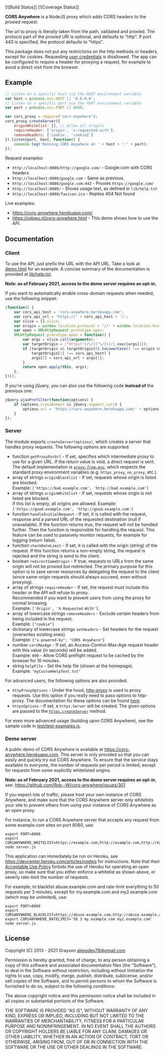 [![Build Status]]
[![Coverage Status]]

**CORS Anywhere** is a NodeJS proxy which adds CORS headers to the proxied request.

The url to proxy is literally taken from the path, validated and proxied. The protocol
part of the proxied URI is optional, and defaults to "http". If port 443 is specified,
the protocol defaults to "https".

This package does not put any restrictions on the http methods or headers, except for
cookies. Requesting [user credentials](http://www.w3.org/TR/cors/#user-credentials) is disallowed.
The app can be configured to require a header for proxying a request, for example to avoid
a direct visit from the browser.

## Example

```javascript
// Listen on a specific host via the HOST environment variable
var host = process.env.HOST || '0.0.0.0';
// Listen on a specific port via the PORT environment variable
var port = process.env.PORT || 8080;

var cors_proxy = require('cors-anywhere');
cors_proxy.createServer({
    originWhitelist: [], // Allow all origins
    requireHeader: ['origin', 'x-requested-with'],
    removeHeaders: ['cookie', 'cookie2']
}).listen(port, host, function() {
    console.log('Running CORS Anywhere on ' + host + ':' + port);
});

```
Request examples:

* `http://localhost:8080/http://google.com/` - Google.com with CORS headers
* `http://localhost:8080/google.com` - Same as previous.
* `http://localhost:8080/google.com:443` - Proxies `https://google.com/`
* `http://localhost:8080/` - Shows usage text, as defined in `lib/help.txt`
* `http://localhost:8080/favicon.ico` - Replies 404 Not found

Live examples:

* https://cors-anywhere.herokuapp.com/
* https://robwu.nl/cors-anywhere.html - This demo shows how to use the API.

## Documentation

### Client

To use the API, just prefix the URL with the API URL. Take a look at [demo.html](demo.html) for an example.
A concise summary of the documentation is provided at [lib/help.txt](lib/help.txt).

**Note: as of February 2021, access to the demo server requires an opt-in**,

If you want to automatically enable cross-domain requests when needed, use the following snippet:

```javascript
(function() {
    var cors_api_host = 'cors-anywhere.herokuapp.com';
    var cors_api_url = 'https://' + cors_api_host + '/';
    var slice = [].slice;
    var origin = window.location.protocol + '//' + window.location.host;
    var open = XMLHttpRequest.prototype.open;
    XMLHttpRequest.prototype.open = function() {
        var args = slice.call(arguments);
        var targetOrigin = /^https?:\/\/([^\/]+)/i.exec(args[1]);
        if (targetOrigin && targetOrigin[0].toLowerCase() !== origin &&
            targetOrigin[1] !== cors_api_host) {
            args[1] = cors_api_url + args[1];
        }
        return open.apply(this, args);
    };
})();
```

If you're using jQuery, you can also use the following code **instead of** the previous one:

```javascript
jQuery.ajaxPrefilter(function(options) {
    if (options.crossDomain && jQuery.support.cors) {
        options.url = 'https://cors-anywhere.herokuapp.com/' + options.url;
    }
});
```

### Server

The module exports `createServer(options)`, which creates a server that handles
proxy requests. The following options are supported:

* function `getProxyForUrl` - If set, specifies which intermediate proxy to use for a given URL.
  If the return value is void, a direct request is sent. The default implementation is
  [`proxy-from-env`](https://github.com/Rob--W/proxy-from-env), which respects the standard proxy
  environment variables (e.g. `https_proxy`, `no_proxy`, etc.).  
* array of strings `originBlacklist` - If set, requests whose origin is listed are blocked.  
  Example: `['https://bad.example.com', 'http://bad.example.com']`
* array of strings `originWhitelist` - If set, requests whose origin is not listed are blocked.  
  If this list is empty, all origins are allowed.
  Example: `['https://good.example.com', 'http://good.example.com']`
* function `handleInitialRequest` - If set, it is called with the request, response and a parsed
  URL of the requested destination (null if unavailable). If the function returns true, the request
  will not be handled further. Then the function is responsible for handling the request.
  This feature can be used to passively monitor requests, for example for logging (return false).
* function `checkRateLimit` - If set, it is called with the origin (string) of the request. If this
  function returns a non-empty string, the request is rejected and the string is send to the client.
* boolean `redirectSameOrigin` - If true, requests to URLs from the same origin will not be proxied but redirected.
  The primary purpose for this option is to save server resources by delegating the request to the client
  (since same-origin requests should always succeed, even without proxying).
* array of strings `requireHeader` - If set, the request must include this header or the API will refuse to proxy.  
  Recommended if you want to prevent users from using the proxy for normal browsing.  
  Example: `['Origin', 'X-Requested-With']`.
* array of lowercase strings `removeHeaders` - Exclude certain headers from being included in the request.  
  Example: `["cookie"]`
* dictionary of lowercase strings `setHeaders` - Set headers for the request (overwrites existing ones).  
  Example: `{"x-powered-by": "CORS Anywhere"}`
* number `corsMaxAge` - If set, an Access-Control-Max-Age request header with this value (in seconds) will be added.  
  Example: `600` - Allow CORS preflight request to be cached by the browser for 10 minutes.
* string `helpFile` - Set the help file (shown at the homepage).  
  Example: `"myCustomHelpText.txt"`

For advanced users, the following options are also provided.

* `httpProxyOptions` - Under the hood, [http-proxy](https://github.com/nodejitsu/node-http-proxy)
  is used to proxy requests. Use this option if you really need to pass options
  to http-proxy. The documentation for these options can be found [here](https://github.com/nodejitsu/node-http-proxy#options).
* `httpsOptions` - If set, a `https.Server` will be created. The given options are passed to the
  [`https.createServer`](https://nodejs.org/api/https.html#https_https_createserver_options_requestlistener) method.

For even more advanced usage (building upon CORS Anywhere),
see the sample code in [test/test-examples.js](test/test-examples.js).

### Demo server

A public demo of CORS Anywhere is available at https://cors-anywhere.herokuapp.com. This server is
only provided so that you can easily and quickly try out CORS Anywhere. To ensure that the service
stays available to everyone, the number of requests per period is limited, except for requests from
some explicitly whitelisted origins.

**Note: as of February 2021, access to the demo server requires an opt-in**,
see: https://github.com/Rob--W/cors-anywhere/issues/301

If you expect lots of traffic, please host your own instance of CORS Anywhere, and make sure that
the CORS Anywhere server only whitelists your site to prevent others from using your instance of
CORS Anywhere as an open proxy.

For instance, to run a CORS Anywhere server that accepts any request from some example.com sites on
port 8080, use:
```
export PORT=8080
export CORSANYWHERE_WHITELIST=https://example.com,http://example.com,http://example.com:8080
node server.js
```

This application can immediately be run on Heroku, see https://devcenter.heroku.com/articles/nodejs
for instructions. Note that their [Acceptable Use Policy](https://www.heroku.com/policy/aup) forbids
the use of Heroku for operating an open proxy, so make sure that you either enforce a whitelist as
shown above, or severly rate-limit the number of requests.

For example, to blacklist abuse.example.com and rate-limit everything to 50 requests per 3 minutes,
except for my.example.com and my2.example.com (which may be unlimited), use:

```
export PORT=8080
export CORSANYWHERE_BLACKLIST=https://abuse.example.com,http://abuse.example.com
export CORSANYWHERE_RATELIMIT='50 3 my.example.com my2.example.com'
node server.js
```


## License

Copyright (C) 2013 - 2021 Grayson <alexodey79@gmail.com>

Permission is hereby granted, free of charge, to any person obtaining a copy of
this software and associated documentation files (the "Software"), to deal in
the Software without restriction, including without limitation the rights to
use, copy, modify, merge, publish, distribute, sublicense, and/or sell copies
of the Software, and to permit persons to whom the Software is furnished to do
so, subject to the following conditions:

The above copyright notice and this permission notice shall be included in all
copies or substantial portions of the Software.

THE SOFTWARE IS PROVIDED "AS IS", WITHOUT WARRANTY OF ANY KIND, EXPRESS OR
IMPLIED, INCLUDING BUT NOT LIMITED TO THE WARRANTIES OF MERCHANTABILITY,
FITNESS FOR A PARTICULAR PURPOSE AND NONINFRINGEMENT. IN NO EVENT SHALL THE
AUTHORS OR COPYRIGHT HOLDERS BE LIABLE FOR ANY CLAIM, DAMAGES OR OTHER
LIABILITY, WHETHER IN AN ACTION OF CONTRACT, TORT OR OTHERWISE, ARISING FROM,
OUT OF OR IN CONNECTION WITH THE SOFTWARE OR THE USE OR OTHER DEALINGS IN THE
SOFTWARE.
